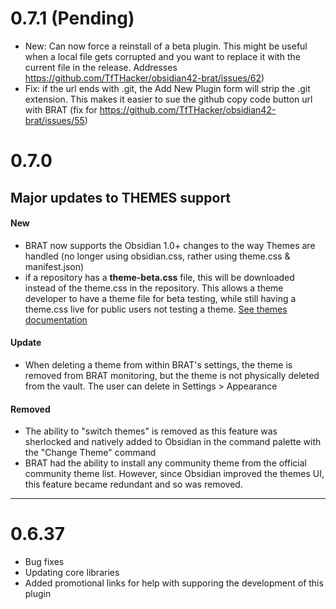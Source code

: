 # 0.7.1 (Pending)
- New: Can now force a reinstall of a beta plugin. This might be useful when a local file gets corrupted and you want to replace it with the current file in the release. Addresses https://github.com/TfTHacker/obsidian42-brat/issues/62)
- Fix: if the url ends with .git, the Add New Plugin form will strip the .git extension. This makes it easier to sue the github copy code button url with BRAT (fix for https://github.com/TfTHacker/obsidian42-brat/issues/55)

# 0.7.0 
## Major updates to **THEMES** support
#### New
- BRAT now supports the Obsidian 1.0+ changes to the way Themes are handled (no longer using obsidian.css, rather using theme.css & manifest.json)
- if a repository has a **theme-beta.css** file, this will be downloaded instead of the theme.css in the repository. This allows a theme developer to have a theme file for beta testing, while still having a theme.css live for public users not testing a theme. [See themes documentation](help/themes.md)

#### Update 
- When deleting a theme from within BRAT's settings, the theme is removed from BRAT monitoring, but the theme is not physically deleted from the vault. The user can delete in Settings > Appearance

#### Removed
- The ability to "switch themes" is removed as this feature was sherlocked and natively added to Obsidian in the command palette with the "Change Theme" command
- BRAT had the ability to install any community theme from the official community theme list. However, since Obsidian improved the themes UI, this feature became redundant and so was removed.



---

# 0.6.37

- Bug fixes 
- Updating core libraries
- Added promotional links for help with supporing the development of this plugin
